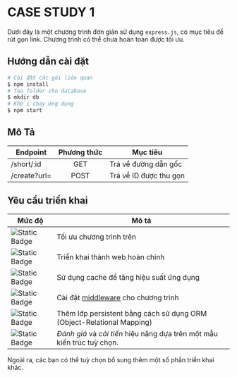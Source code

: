 # CASE STUDY 1
Dưới đây là một chương trình đơn giản sử dụng `express.js`, có mục tiêu để rút gọn link. Chương trình có thể chưa hoàn toàn được tối ưu.

## Hướng dẫn cài đặt
```sh
# Cài đặt các gói liên quan
$ npm install
# Tạo folder cho database
$ mkdir db
# Khởi chạy ứng dụng
$ npm start 
```

## Mô Tả
| Endpoint | Phương thức | Mục tiêu
|--|:--:|--|
| /short/:id | GET | Trả về đường dẫn gốc
| /create?url= | POST | Trả về ID được thu gọn


## Yêu cầu triển khai
| Mức độ | Mô tả |
|--|--|
| ![Static Badge](https://img.shields.io/badge/OPTIONAL-medium-yellow)  | Tối ưu chương trình trên |
| ![Static Badge](https://img.shields.io/badge/OPTIONAL-easy-green) | Triển khai thành web hoàn chỉnh |
| ![Static Badge](https://img.shields.io/badge/OPTIONAL-hard-red) | Sử dụng cache để tăng hiệu suất ứng dụng |
| ![Static Badge](https://img.shields.io/badge/REQUIRED-easy-green)  | Cài đặt [middleware](https://expressjs.com/en/guide/using-middleware.html) cho chương trình |
| ![Static Badge](https://img.shields.io/badge/REQUIRED-medium-yellow) | Thêm lớp persistent bằng cách sử dụng ORM (Object-Relational Mapping) |
| ![Static Badge](https://img.shields.io/badge/REQUIRED-medium-yellow) | *Đánh giá* và *cải tiến* hiệu năng dựa trên một mẫu kiến trúc tuỳ chọn. |

Ngoài ra, các bạn có thể tuỳ chọn bổ sung thêm một số phần triển khai khác.

